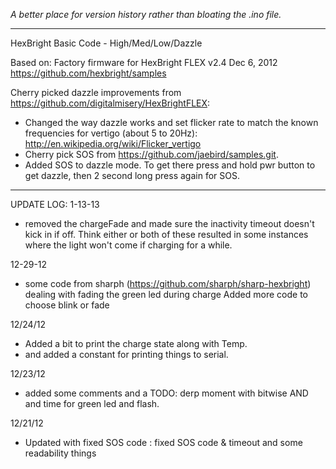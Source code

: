 _A better place for version history rather than bloating the .ino file._

--- 
HexBright Basic Code - High/Med/Low/Dazzle
  
Based on:
Factory firmware for HexBright FLEX v2.4  Dec 6, 2012
https://github.com/hexbright/samples
  
Cherry picked dazzle improvements from https://github.com/digitalmisery/HexBrightFLEX:
- Changed the way dazzle works and set flicker rate to match the known frequencies for vertigo (about 5 to 20Hz): http://en.wikipedia.org/wiki/Flicker_vertigo
- Cherry pick SOS from https://github.com/jaebird/samples.git.
- Added SOS to dazzle mode. To get there press and hold pwr button to get dazzle, then 2 second long press again for SOS.

---
UPDATE LOG:
1-13-13
- removed the chargeFade and made sure the inactivity timeout doesn't kick in if off. Think either or both of these resulted in some instances where the light won't come if charging for a while.

12-29-12
- some code from sharph (https://github.com/sharph/sharp-hexbright) dealing with fading the green led during charge
Added more code to choose blink or fade

12/24/12
- Added a bit to print the charge state along with Temp.
- and added a constant for printing things to serial.

12/23/12
- added some comments and a TODO: derp moment with bitwise AND and time for green led and flash.

12/21/12
- Updated with fixed SOS code : fixed SOS code & timeout and some readability things
